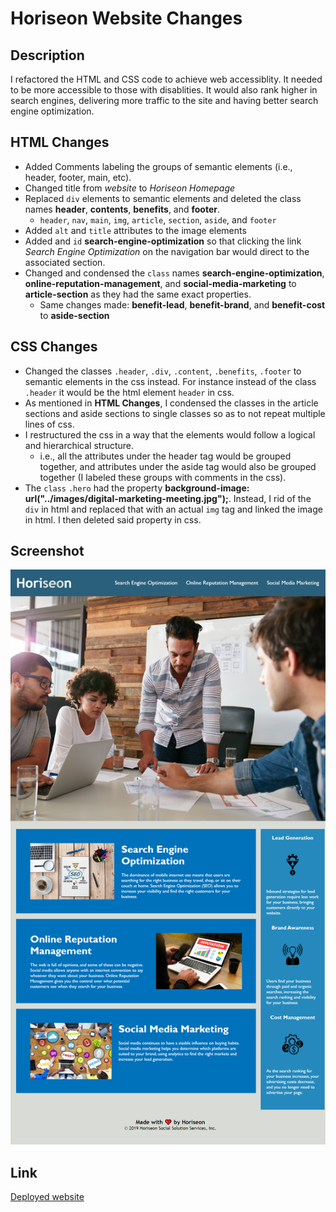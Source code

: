 # Horiseon Website Changes

## Description

I refactored the HTML and CSS code to achieve web accessiblity. It needed to be more accessible to those with disablities. It would also rank higher in search engines, delivering more traffic to the site and having better search engine optimization.

## HTML Changes
- Added Comments labeling the groups of semantic elements (i.e., header, footer, main, etc).
- Changed title from *website* to *Horiseon Homepage*
- Replaced `div` elements to semantic elements and deleted the class names **header**, **contents**, **benefits**, and **footer**.
  - `header`, `nav`, `main`, `img`, `article`, `section`, `aside`, and `footer`
- Added `alt` and `title` attributes to the image elements
- Added and `id` **search-engine-optimization** so that clicking the link *Search Engine Optimization* on the navigation bar would direct to the associated section.
- Changed and condensed the `class` names **search-engine-optimization**, **online-reputation-management**, and **social-media-marketing** to **article-section** as they had the same exact properties.
  - Same changes made: **benefit-lead**, **benefit-brand**, and **benefit-cost** to **aside-section**

## CSS Changes
- Changed the classes `.header`, `.div`, `.content`, `.benefits`, `.footer` to semantic elements in the css instead. For instance instead of the class `.header` it would be the html element `header` in css.
- As mentioned in **HTML Changes**, I condensed the classes in the article sections and aside sections to single classes so as to not repeat multiple lines of css.
- I restructured the css in a way that the elements would follow a logical and hierarchical  structure.
  - i.e., all the attributes under the header tag would be grouped together, and attributes under the aside tag would also be grouped together (I labeled these groups with comments in the css).
- The `class` `.hero` had the property **background-image: url("../images/digital-marketing-meeting.jpg");**. Instead, I rid of the `div` in html and replaced that with an actual `img` tag and linked the image in html. I then deleted said property in css.

## Screenshot
![Website Screenshot](./assets/images/website-screenshot.png)

## Link
[Deployed website](https://hiashley.github.io/Challenge-1/)
